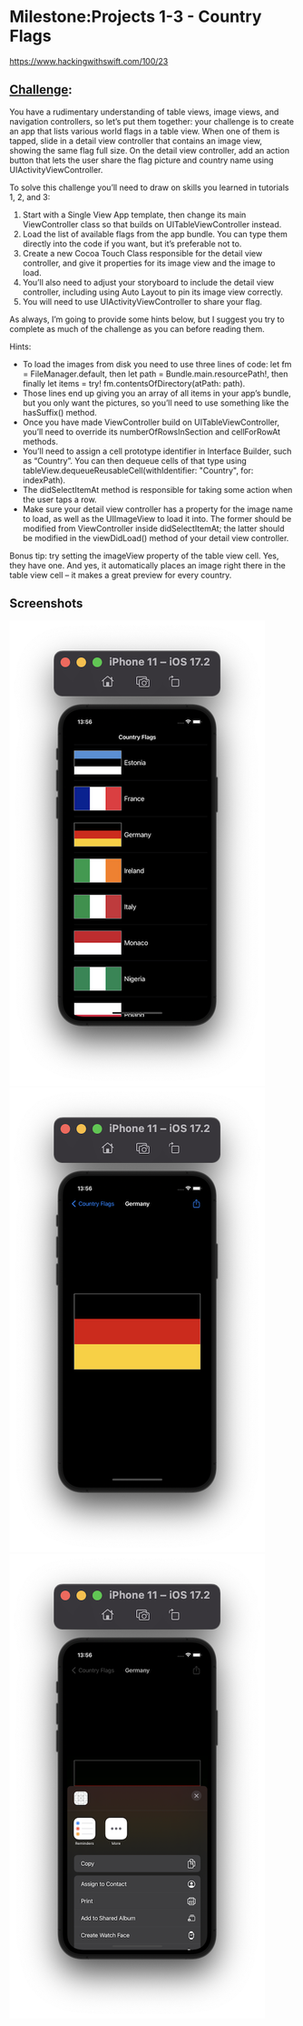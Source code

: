 # Milestone:Projects 1-3 - Country Flags

https://www.hackingwithswift.com/100/23

## [Challenge](https://www.hackingwithswift.com/guide/2/3/challenge):
You have a rudimentary understanding of table views, image views, and navigation controllers, so let’s put them together: your challenge is to create an app that lists various world flags in a table view. When one of them is tapped, slide in a detail view controller that contains an image view, showing the same flag full size. On the detail view controller, add an action button that lets the user share the flag picture and country name using UIActivityViewController.

To solve this challenge you’ll need to draw on skills you learned in tutorials 1, 2, and 3:

1. Start with a Single View App template, then change its main ViewController class so that builds on UITableViewController instead.
2. Load the list of available flags from the app bundle. You can type them directly into the code if you want, but it’s preferable not to.
3. Create a new Cocoa Touch Class responsible for the detail view controller, and give it properties for its image view and the image to load.
4. You’ll also need to adjust your storyboard to include the detail view controller, including using Auto Layout to pin its image view correctly.
5. You will need to use UIActivityViewController to share your flag.

As always, I’m going to provide some hints below, but I suggest you try to complete as much of the challenge as you can before reading them.

Hints:

- To load the images from disk you need to use three lines of code: let fm = FileManager.default, then let path = Bundle.main.resourcePath!, then finally let items = try! fm.contentsOfDirectory(atPath: path).
- Those lines end up giving you an array of all items in your app’s bundle, but you only want the pictures, so you’ll need to use something like the hasSuffix() method.
- Once you have made ViewController build on UITableViewController, you’ll need to override its numberOfRowsInSection and cellForRowAt methods.
- You’ll need to assign a cell prototype identifier in Interface Builder, such as “Country”. You can then dequeue cells of that type using tableView.dequeueReusableCell(withIdentifier: "Country", for: indexPath).
- The didSelectItemAt method is responsible for taking some action when the user taps a row.
- Make sure your detail view controller has a property for the image name to load, as well as the UIImageView to load it into. The former should be modified from ViewController inside didSelectItemAt; the latter should be modified in the viewDidLoad() method of your detail view controller.

Bonus tip: try setting the imageView property of the table view cell. Yes, they have one. And yes, it automatically places an image right there in the table view cell – it makes a great preview for every country.

## Screenshots

![screenshot1](screenshots/Screenshot1.png)
![screenshot2](screenshots/Screenshot2.png)
![screenshot3](screenshots/Screenshot3.png)
